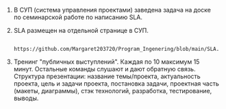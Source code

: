 1. В СУП (система управления проектами) заведена задача на доске по семинарской работе по написанию SLA. 

2. SLA размещен на отдельной странице в СУП.

          https://github.com/Margaret203720/Program_Ingenering/blob/main/SLA.md

4. Тренинг "публичных выступлений". Каждая по 10 максимум 15 минут. Остальные команды слушают и дают обратную связь. Структура презентации: название темы/проекта, актуальность проекта, цель и задачи проекта, постановка задачи, проектная часть (макеты, диаграммы), стэк технологий, разработка, тестирование, выводы.

